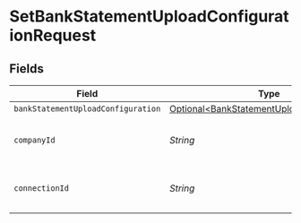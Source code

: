 # SetBankStatementUploadConfigurationRequest


## Fields

| Field                                                                                                  | Type                                                                                                   | Required                                                                                               | Description                                                                                            | Example                                                                                                |
| ------------------------------------------------------------------------------------------------------ | ------------------------------------------------------------------------------------------------------ | ------------------------------------------------------------------------------------------------------ | ------------------------------------------------------------------------------------------------------ | ------------------------------------------------------------------------------------------------------ |
| `bankStatementUploadConfiguration`                                                                     | [Optional\<BankStatementUploadConfiguration>](../../models/shared/BankStatementUploadConfiguration.md) | :heavy_minus_sign:                                                                                     | N/A                                                                                                    |                                                                                                        |
| `companyId`                                                                                            | *String*                                                                                               | :heavy_check_mark:                                                                                     | Unique identifier for a company.                                                                       | 8a210b68-6988-11ed-a1eb-0242ac120002                                                                   |
| `connectionId`                                                                                         | *String*                                                                                               | :heavy_check_mark:                                                                                     | Unique identifier for a connection.                                                                    | 2e9d2c44-f675-40ba-8049-353bfcb5e171                                                                   |